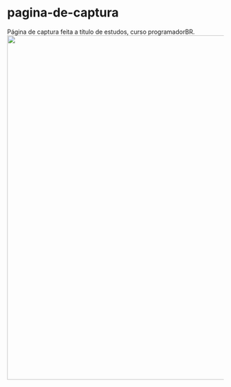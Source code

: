 # pagina-de-captura
Página de captura feita a título de estudos, curso programadorBR.
<img src="https://i.ibb.co/g4607Cn/Screenshot-1.png" width="800px">
